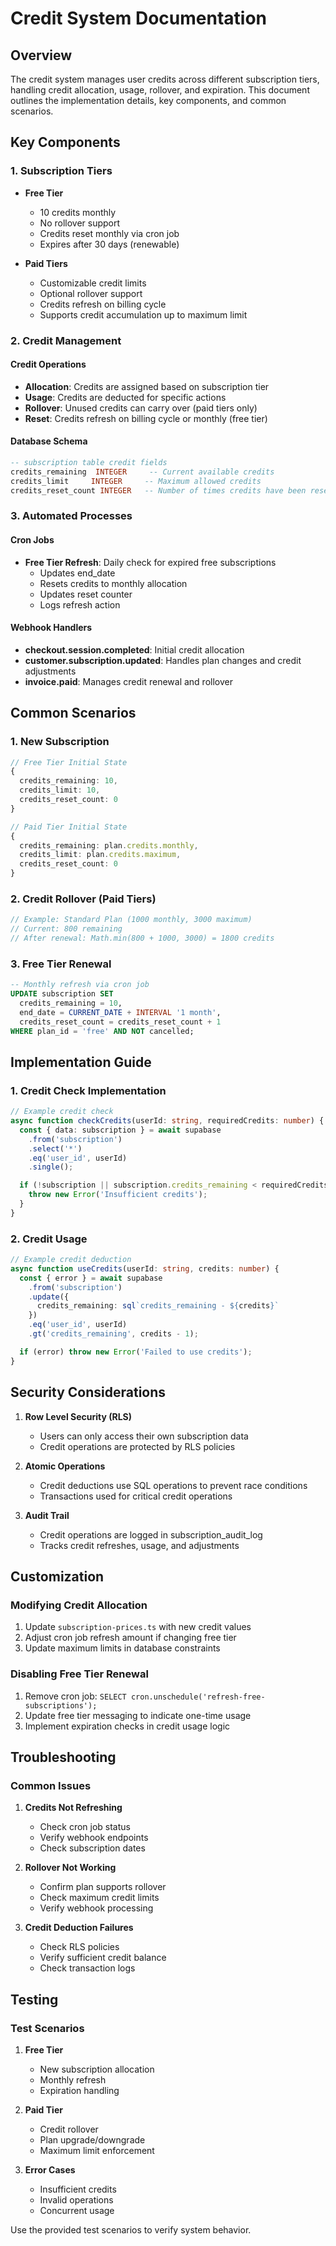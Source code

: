 # Credit System Documentation

## Overview
The credit system manages user credits across different subscription tiers, handling credit allocation, usage, rollover, and expiration. This document outlines the implementation details, key components, and common scenarios.

## Key Components

### 1. Subscription Tiers
- **Free Tier**
  - 10 credits monthly
  - No rollover support
  - Credits reset monthly via cron job
  - Expires after 30 days (renewable)

- **Paid Tiers**
  - Customizable credit limits
  - Optional rollover support
  - Credits refresh on billing cycle
  - Supports credit accumulation up to maximum limit

### 2. Credit Management

#### Credit Operations
- **Allocation**: Credits are assigned based on subscription tier
- **Usage**: Credits are deducted for specific actions
- **Rollover**: Unused credits can carry over (paid tiers only)
- **Reset**: Credits refresh on billing cycle or monthly (free tier)

#### Database Schema
```sql
-- subscription table credit fields
credits_remaining  INTEGER     -- Current available credits
credits_limit     INTEGER     -- Maximum allowed credits
credits_reset_count INTEGER   -- Number of times credits have been reset
```

### 3. Automated Processes

#### Cron Jobs
- **Free Tier Refresh**: Daily check for expired free subscriptions
  - Updates end_date
  - Resets credits to monthly allocation
  - Updates reset counter
  - Logs refresh action

#### Webhook Handlers
- **checkout.session.completed**: Initial credit allocation
- **customer.subscription.updated**: Handles plan changes and credit adjustments
- **invoice.paid**: Manages credit renewal and rollover

## Common Scenarios

### 1. New Subscription
```typescript
// Free Tier Initial State
{
  credits_remaining: 10,
  credits_limit: 10,
  credits_reset_count: 0
}

// Paid Tier Initial State
{
  credits_remaining: plan.credits.monthly,
  credits_limit: plan.credits.maximum,
  credits_reset_count: 0
}
```

### 2. Credit Rollover (Paid Tiers)
```typescript
// Example: Standard Plan (1000 monthly, 3000 maximum)
// Current: 800 remaining
// After renewal: Math.min(800 + 1000, 3000) = 1800 credits
```

### 3. Free Tier Renewal
```sql
-- Monthly refresh via cron job
UPDATE subscription SET
  credits_remaining = 10,
  end_date = CURRENT_DATE + INTERVAL '1 month',
  credits_reset_count = credits_reset_count + 1
WHERE plan_id = 'free' AND NOT cancelled;
```

## Implementation Guide

### 1. Credit Check Implementation
```typescript
// Example credit check
async function checkCredits(userId: string, requiredCredits: number) {
  const { data: subscription } = await supabase
    .from('subscription')
    .select('*')
    .eq('user_id', userId)
    .single();

  if (!subscription || subscription.credits_remaining < requiredCredits) {
    throw new Error('Insufficient credits');
  }
}
```

### 2. Credit Usage
```typescript
// Example credit deduction
async function useCredits(userId: string, credits: number) {
  const { error } = await supabase
    .from('subscription')
    .update({
      credits_remaining: sql`credits_remaining - ${credits}`
    })
    .eq('user_id', userId)
    .gt('credits_remaining', credits - 1);

  if (error) throw new Error('Failed to use credits');
}
```

## Security Considerations

1. **Row Level Security (RLS)**
   - Users can only access their own subscription data
   - Credit operations are protected by RLS policies

2. **Atomic Operations**
   - Credit deductions use SQL operations to prevent race conditions
   - Transactions used for critical credit operations

3. **Audit Trail**
   - Credit operations are logged in subscription_audit_log
   - Tracks credit refreshes, usage, and adjustments

## Customization

### Modifying Credit Allocation
1. Update `subscription-prices.ts` with new credit values
2. Adjust cron job refresh amount if changing free tier
3. Update maximum limits in database constraints

### Disabling Free Tier Renewal
1. Remove cron job: `SELECT cron.unschedule('refresh-free-subscriptions');`
2. Update free tier messaging to indicate one-time usage
3. Implement expiration checks in credit usage logic

## Troubleshooting

### Common Issues
1. **Credits Not Refreshing**
   - Check cron job status
   - Verify webhook endpoints
   - Check subscription dates

2. **Rollover Not Working**
   - Confirm plan supports rollover
   - Check maximum credit limits
   - Verify webhook processing

3. **Credit Deduction Failures**
   - Check RLS policies
   - Verify sufficient credit balance
   - Check transaction logs

## Testing

### Test Scenarios
1. **Free Tier**
   - New subscription allocation
   - Monthly refresh
   - Expiration handling

2. **Paid Tier**
   - Credit rollover
   - Plan upgrade/downgrade
   - Maximum limit enforcement

3. **Error Cases**
   - Insufficient credits
   - Invalid operations
   - Concurrent usage

Use the provided test scenarios to verify system behavior.
